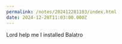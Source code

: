 ```yaml
---
permalink: /notes/202412281103/index.html
date: 2024-12-28T11:03:00.000Z
---
```


Lord help me I installed Balatro